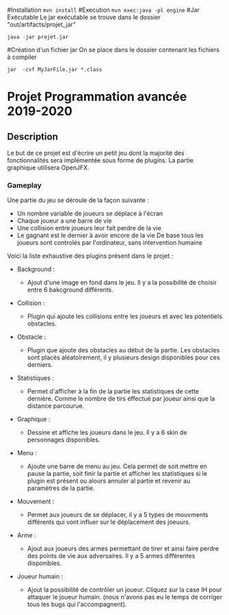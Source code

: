 #Installation
```mvn install```
#Execution
```mvn exec:java -pl engine```
#Jar Exécutable
Le jar exécutable se trouve dans le dossier "out/artifacts/projet_jar"

```java -jar projet.jar```

#Création d'un fichier jar
On se place dans le dossier contenant les fichiers à compiler

```jar  -cvf MyJarFile.jar *.class```



# Projet Programmation avancée 2019-2020

## Description  
Le but de ce projet est d'écrire un petit jeu dont la majorité des fonctionnalités sera implémentée sous forme
de plugins. La partie graphique utilisera OpenJFX.


### Gameplay
Une partie du jeu se déroule de la façon suivante :
   * Un nombre variable de joueurs se déplace à l'écran
   * Chaque joueur a une barre de vie
   * Une collision entre joueurs leur fait perdre de la vie
   * Le gagnant est le dernier à avoir encore de la vie
De base tous les joueurs sont controlés par l'ordinateur, sans intervention humaine


Voici la liste exhaustive des plugins présent dans le projet : 

* Background : 
    * Ajout d'une image en fond dans le jeu. Il y a la possibilité de choisir entre 6 bakcground différents.

* Collision :   
    * Plugin qui ajoute les collisions entre les joueurs et avec les potentiels obstacles. 
    
* Obstacle : 
    * Plugin que ajoute des obstacles au début de la partie. Les obstacles sont placés aléatoirement, il y plusieurs design disponibles pour ces derniers. 
    
* Statistiques : 
    * Permet d'afficher à la fin de la partie les statistiques de cette dernière. Comme le nombre de tirs éffectué par joueur ainsi que la distance parcourue. 
    
* Graphique :
    * Dessine et affiche les joueurs dans le jeu. Il y a 6 skin de personnages disponibles. 

* Menu : 
    * Ajoute une barre de menu au jeu. Cela permet de soit mettre en pause la partie, soit finir la partie et afficher les statistiques si le plugin est présent ou alours annuler al partie et revenir au paramètres de la partie. 
    
* Mouvement : 
    * Permet aux joueurs de se déplacer, il y a 5 types de mouvments différents qui vont influer sur le déplacement des joeuurs. 
    
* Arme : 
    * Ajout aux joueurs des armes permettant de tirer et ainsi faire perdre des points de vie aux adversaires. Il y a 5 armes différentes disponibles.
    
* Joueur humain :
    * Ajout la possibilité de contrôler un joueur. Cliquez sur la case IH pour attaquer le joueur humain.
    (nous n'avons pas eu le temps de corriger tous les bugs qui l'accompagnent).

